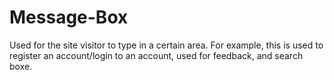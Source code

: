 # Message-Box
Used for the site visitor to type in a certain area. For example, this is used to register an account/login to an account, used for feedback, and search boxe.

